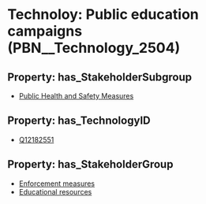 # Technoloy: __Public education campaigns__ (PBN__Technology_2504)

## Property: has_StakeholderSubgroup

* [Public Health and Safety Measures](PBN__TechSubgroup_52)

## Property: has_TechnologyID

* [Q12182551](Q12182551)

## Property: has_StakeholderGroup

* [Enforcement measures](PBN__TechGroup_7)
* [Educational resources](PBN__TechGroup_11)

